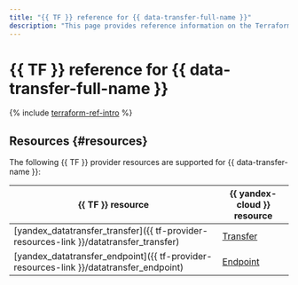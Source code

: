 ```yaml
---
title: "{{ TF }} reference for {{ data-transfer-full-name }}"
description: "This page provides reference information on the Terraform provider resources supported for {{ data-transfer-name }}."
---
```


# {{ TF }} reference for {{ data-transfer-full-name }}

{% include [terraform-ref-intro](../_includes/terraform-ref-intro.md) %}

## Resources {#resources}

The following {{ TF }} provider resources are supported for {{ data-transfer-name }}:

| **{{ TF }} resource** | **{{ yandex-cloud }} resource** |
| --- | --- |
| [yandex_datatransfer_transfer]({{ tf-provider-resources-link }}/datatransfer_transfer) | [Transfer](concepts/index.md#transfer) |
| [yandex_datatransfer_endpoint]({{ tf-provider-resources-link }}/datatransfer_endpoint) | [Endpoint](concepts/index.md#endpoint) |